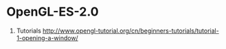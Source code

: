 # OpenGL-ES-2.0

1. Tutorials
    http://www.opengl-tutorial.org/cn/beginners-tutorials/tutorial-1-opening-a-window/
